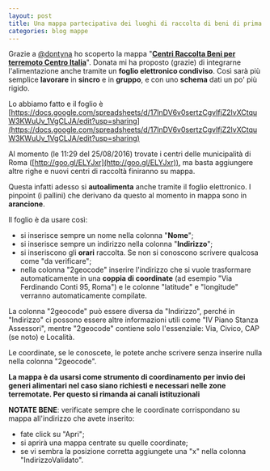 ```yaml
---
layout: post
title: Una mappa partecipativa dei luoghi di raccolta di beni di prima necessità
categories: blog mappe
---
```


Grazie a [@dontyna](https://twitter.com/dontyna) ho scoperto la mappa "**[Centri Raccolta Beni per terremoto Centro Italia](http://umap.openstreetmap.fr/en/map/centri-raccolta-beni-per-terremoto-centro-italia_99556)**". Donata mi ha proposto (grazie) di integrarne l'alimentazione anche tramite un **foglio elettronico condiviso**.
Così sarà più semplice **lavorare** in **sincro** e in **gruppo**, e con uno **schema** dati un po' più rigido.

Lo abbiamo fatto e il foglio è [https://docs.google.com/spreadsheets/d/17lnDV6v0sertzCgvIfjZ2lvXCtquW3KWuUv_1VgCLJA/edit?usp=sharing](https://docs.google.com/spreadsheets/d/17lnDV6v0sertzCgvIfjZ2lvXCtquW3KWuUv_1VgCLJA/edit?usp=sharing)

Al momento (le 11:29 del 25/08/2016) trovate i centri delle municipalità di Roma ([http://goo.gl/ELYJxr](http://goo.gl/ELYJxr)), ma basta aggiungere altre righe e nuovi centri di raccoltà finiranno su mappa.

Questa infatti adesso si **autoalimenta** anche tramite il foglio elettronico. I pinpoint (i pallini) che derivano da questo al momento in mappa sono in **arancione**.

Il foglio è da usare così:

- si inserisce sempre un nome nella colonna "**Nome**";
- si inserisce sempre un indirizzo nella colonna "**Indirizzo**";
- si inseriscono gli **orari** raccolta. Se non si conoscono scrivere qualcosa come "da verificare";
- nella colonna "2geocode" inserire l'indirizzo che si vuole trasformare automaticamente in una **coppia di coordinate** (ad esempio "Via Ferdinando Conti 95, Roma") e le colonne "latitude" e "longitude" verranno automaticamente compilate.

La colonna "2geocode" può essere diversa da "Indirizzo", perché in "Indirizzo" ci possono essere altre informazioni utili come "IV Piano Stanza Assessori", mentre "2geocode" contiene solo l'essenziale: Via, Civico, CAP (se noto) e Località.

Le coordinate, se le conoscete, le potete anche scrivere senza inserire nulla nella colonna "2geocode".

**La mappa è da usarsi come strumento di coordinamento per invio dei generi alimentari nel caso siano richiesti e necessari nelle zone terremotate. Per questo si rimanda ai canali istituzionali**

**NOTATE BENE**: verificate sempre che le coordinate corrispondano su mappa all'indirizzo che avete inserito:

- fate click su "Apri";
- si aprirà una mappa centrate su quelle coordinate;
- se vi sembra la posizione corretta aggiungete una "x" nella colonna "IndirizzoValidato".
